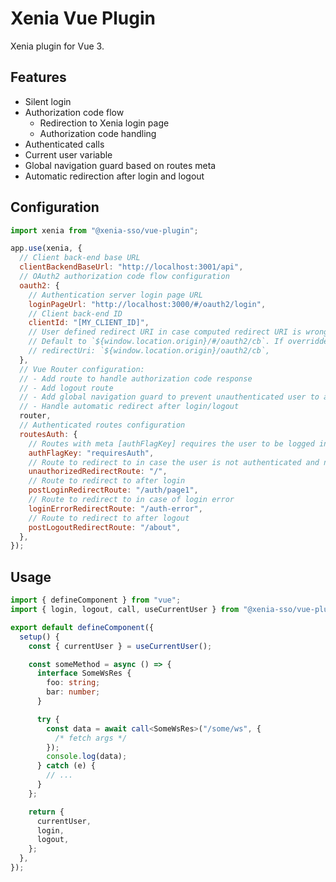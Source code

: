 # Xenia Vue Plugin

Xenia plugin for Vue 3.

## Features

- Silent login
- Authorization code flow
  - Redirection to Xenia login page
  - Authorization code handling
- Authenticated calls
- Current user variable
- Global navigation guard based on routes meta
- Automatic redirection after login and logout

## Configuration

```javascript
import xenia from "@xenia-sso/vue-plugin";

app.use(xenia, {
  // Client back-end base URL
  clientBackendBaseUrl: "http://localhost:3001/api",
  // OAuth2 authorization code flow configuration
  oauth2: {
    // Authentication server login page URL
    loginPageUrl: "http://localhost:3000/#/oauth2/login",
    // Client back-end ID
    clientId: "[MY_CLIENT_ID]",
    // User defined redirect URI in case computed redirect URI is wrong (will occur if router is not using hash mode).
    // Default to `${window.location.origin}/#/oauth2/cb`. If overridden, MUST end by "/oauth2/cb".
    // redirectUri: `${window.location.origin}/oauth2/cb`,
  },
  // Vue Router configuration:
  // - Add route to handle authorization code response
  // - Add logout route
  // - Add global navigation guard to prevent unauthenticated user to access protected routes
  // - Handle automatic redirect after login/logout
  router,
  // Authenticated routes configuration
  routesAuth: {
    // Routes with meta [authFlagKey] requires the user to be logged in
    authFlagKey: "requiresAuth",
    // Route to redirect to in case the user is not authenticated and navigates to a restricted route
    unauthorizedRedirectRoute: "/",
    // Route to redirect to after login
    postLoginRedirectRoute: "/auth/page1",
    // Route to redirect to in case of login error
    loginErrorRedirectRoute: "/auth-error",
    // Route to redirect to after logout
    postLogoutRedirectRoute: "/about",
  },
});
```

## Usage

```typescript
import { defineComponent } from "vue";
import { login, logout, call, useCurrentUser } from "@xenia-sso/vue-plugin";

export default defineComponent({
  setup() {
    const { currentUser } = useCurrentUser();

    const someMethod = async () => {
      interface SomeWsRes {
        foo: string;
        bar: number;
      }

      try {
        const data = await call<SomeWsRes>("/some/ws", {
          /* fetch args */
        });
        console.log(data);
      } catch (e) {
        // ...
      }
    };

    return {
      currentUser,
      login,
      logout,
    };
  },
});
```
